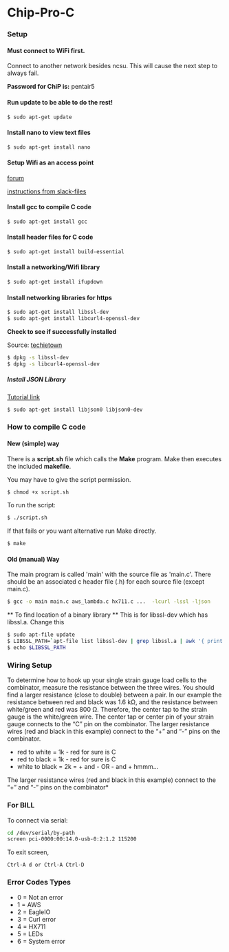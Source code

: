 # Chip-Pro-C


### Setup

#### Must connect to WiFi first.
Connect to another network besides ncsu. This will cause the next step to always fail. 

**Password for ChiP is:**  pentair5

#### Run update to be able to do the rest!
```bash
$ sudo apt-get update
```

#### Install nano to view text files
```bash
$ sudo apt-get install nano
```

#### Setup Wifi as an access point
[forum](https://bbs.nextthing.co/t/create-a-very-basic-wifi-access-point/1727)

[instructions from slack-files](https://slack-files.com/T02GVC9G6-F0H7G3WCT-25e7dfb781)

#### Install gcc to compile C code
```bash
$ sudo apt-get install gcc
```

#### Install header files for C code
```bash
$ sudo apt-get install build-essential
```

#### Install a networking/Wifi library
```bash
$ sudo apt-get install ifupdown
```

#### Install networking libraries for https
```bash
$ sudo apt-get install libssl-dev
$ sudo apt-get install libcurl4-openssl-dev
```
**Check to see if successfully installed**

Source: [techietown](http://www.techietown.info/2017/05/install-openssl-devel-ubuntu-using-apt-get/)

```bash
$ dpkg -s libssl-dev
$ dpkg -s libcurl4-openssl-dev
```
##### Install JSON Library
[Tutorial link](https://linuxprograms.wordpress.com/2010/05/20/json-c-libjson-tutorial/)
```bash
$ sudo apt-get install libjson0 libjson0-dev
```

### How to compile C code

#### New (simple) way
There is a **script.sh** file which calls the **Make** program. Make then executes the included **makefile**.

You may have to give the script permission.
```bash
$ chmod +x script.sh
```
To run the script:
```bash
$ ./script.sh
```

If that fails or you want alternative run Make directly.
```bash
$ make
```

#### Old (manual) Way
The main program is called 'main' with the source file as 'main.c'.
There should be an associated c header file (.h) for each source file (except main.c).
```bash
$ gcc -o main main.c aws_lambda.c hx711.c ...  -lcurl -lssl -ljson
```

** To find location of a binary library **
This is for libssl-dev which has libssl.a. Change this
```bash
$ sudo apt-file update
$ LIBSSL_PATH=`apt-file list libssl-dev | grep libssl.a | awk '{ print $2 }'`
$ echo $LIBSSL_PATH
```

### Wiring Setup
To determine how to hook up your single strain gauge load cells to the combinator, measure the resistance between the three wires. You should find a larger resistance (close to double) between a pair. In our example the resistance between red and black was 1.6 kΩ, and the resistance between white/green and red was 800 Ω. Therefore, the center tap to the strain gauge is the white/green wire. The center tap or center pin of your strain gauge connects to the “C” pin on the combinator. The larger resistance wires (red and black in this example) connect to the “+” and “-” pins on the combinator.

* red to white = 1k - red for sure is C
* red to black = 1k - red for sure is C
* white to black = 2k = + and - OR - and + hmmm...

The larger resistance wires (red and black in this example) connect to the “+” and “-” pins on the combinator* 


### For BILL
To connect via serial:

```bash
cd /dev/serial/by-path
screen pci-0000:00:14.0-usb-0:2:1.2 115200
````

To exit screen,
```
Ctrl-A d or Ctrl-A Ctrl-D
```

### Error Codes Types

* 0 = Not an error
* 1 = AWS
* 2 = EagleIO
* 3 = Curl error
* 4 = HX711
* 5 = LEDs
* 6 = System error
